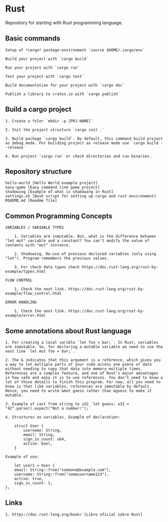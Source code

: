 # Rust


Repository for starting with Rust programming language.

## Basic commands

	Setup of *cargo* package-environment `source $HOME/.cargo/env`

    Build your project with `cargo build`

    Run your project with `cargo run`

    Test your project with `cargo test`

    Build documentation for your project with `cargo doc`

    Publish a library to crates.io with `cargo publish`

## Build a cargo project

	1. Create a foler `mkdir -p [PRJ-NAME]`

	2. Init the project structure `cargo init .` 

	3. Build package `cargo build`. By default, this command build project as debug mode. For building project as release mode use `cargo build --release`

	4. Run project `cargo run` or check directories and run binaries.

## Repository structure

	hello-world [Hello World example project]
	easy-game [Easy command line game project]
	shadowing [Example of what is shadowing in Rust]
	settings.sh [Bash script for setting up cargo and rust environment]
	README.md [Readme file]

## Common Programming Concepts
	
	VARIABLES / VARIABLE TYPES

		1. Variables are inmutable. But, what is the difference between "let mut" variable and a constant? You can't modify the value of contants with "mut" instance.

		2. Shadowing. Re-use of previous declared variables (only using "let"). Program remembers the previous values.

		3. For check data types check https://doc.rust-lang.org/rust-by-example/types.html

	FLOW CONTROL

		1. Check the next link. https://doc.rust-lang.org/rust-by-example/flow_control.html 

	ERROR HANDLING

		1. Check the next link. https://doc.rust-lang.org/rust-by-example/error.html



## Some annotations about Rust language

	1. For creating a local varible `let foo = bar;`. In Rust, variables are inmutable. So, for declaring a mutable variable we need to use the next line `let mut foo = bar;`.

	2. The & indicates that this argument is a reference, which gives you a way to let multiple parts of your code access one piece of data without needing to copy that data into memory multiple times. References are a complex feature, and one of Rust’s major advantages is how safe and easy it is to use references. You don’t need to know a lot of those details to finish this program. For now, all you need to know is that like variables, references are immutable by default. Hence, you need to write &mut guess rather than &guess to make it mutable.

	3. Example of cast from string to u32 `let guess: u32 = "42".parse().expect("Not a number!");`

	4. Structures as variables. Example of declaration:

		struct User {
		    username: String,
		    email: String,
		    sign_in_count: u64,
		    active: bool,
		}

	Example of use:

		let user1 = User {
        email: String::from("someone@example.com"),
        username: String::from("someusername123"),
        active: true,
        sign_in_count: 1,
    };


## Links 

	1. https://doc.rust-lang.org/book/ [Libro oficial sobre Rust]
